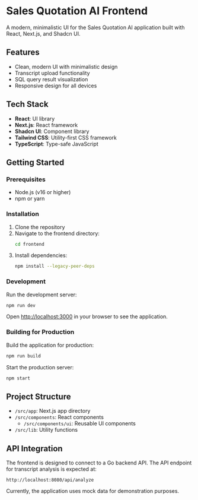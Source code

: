 # Sales Quotation AI Frontend

A modern, minimalistic UI for the Sales Quotation AI application built with React, Next.js, and Shadcn UI.

## Features

- Clean, modern UI with minimalistic design
- Transcript upload functionality
- SQL query result visualization
- Responsive design for all devices

## Tech Stack

- **React**: UI library
- **Next.js**: React framework
- **Shadcn UI**: Component library
- **Tailwind CSS**: Utility-first CSS framework
- **TypeScript**: Type-safe JavaScript

## Getting Started

### Prerequisites

- Node.js (v16 or higher)
- npm or yarn

### Installation

1. Clone the repository
2. Navigate to the frontend directory:
   ```bash
   cd frontend
   ```
3. Install dependencies:
   ```bash
   npm install --legacy-peer-deps
   ```

### Development

Run the development server:

```bash
npm run dev
```

Open [http://localhost:3000](http://localhost:3000) in your browser to see the application.

### Building for Production

Build the application for production:

```bash
npm run build
```

Start the production server:

```bash
npm start
```

## Project Structure

- `/src/app`: Next.js app directory
- `/src/components`: React components
  - `/src/components/ui`: Reusable UI components
- `/src/lib`: Utility functions

## API Integration

The frontend is designed to connect to a Go backend API. The API endpoint for transcript analysis is expected at:

```
http://localhost:8080/api/analyze
```

Currently, the application uses mock data for demonstration purposes.
